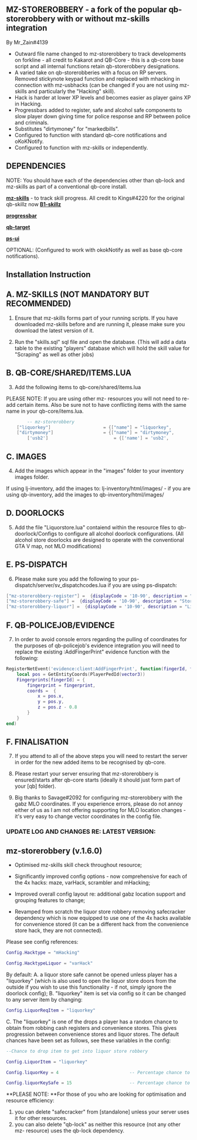 ## MZ-STOREROBBERY - a fork of the popular qb-storerobbery with or without mz-skills integration

By Mr_Zain#4139

- Outward file name changed to mz-storerobbery to track developments on forkline - all credit to Kakarot and QB-Core - this is a qb-core base script and all internal functions retain qb-storerobbery designations.
- A varied take on qb-storerobberies with a focus on RP servers. Removed stickynote keypad function and replaced with mhacking in connection with mz-usbhacks (can be changed if you are not using mz-skills and particularly the "Hacking" skill).
- Hack is harder at lower XP levels and becomes easier as player gains XP in Hacking.
- Progressbars added to register, safe and alcohol safe components to slow player down giving time for police response and RP between police and criminals.
- Substitutes "dirtymoney" for "markedbills".
- Configured to function with standard qb-core notifications and oKoKNotify.
- Configured to function with mz-skills or independently. 

## DEPENDENCIES

NOTE: You should have each of the dependencies other than qb-lock and mz-skills as part of a conventional qb-core install.

**[mz-skills](https://github.com/MrZainRP/mz-skills)** - to track skill progress. All credit to Kings#4220 for the original qb-skillz now **[B1-skillz](https://github.com/Burn-One-Studios/B1-skillz)**

**[progressbar](https://github.com/qbcore-framework/progressbar)**

**[qb-target](https://github.com/qbcore-framework/qb-target)**

**[ps-ui](https://github.com/Project-Sloth/ps-ui)**

OPTIONAL: (Configured to work with okokNotify as well as base qb-core notifications).

## Installation Instruction

## A. MZ-SKILLS (NOT MANDATORY BUT RECOMMENDED)

1. Ensure that mz-skills forms part of your running scripts. If you have downloaded mz-skills before and are running it, please make sure you download the latest version of it. 

2. Run the "skills.sql" sql file and open the database. (This will add a data table to the existing "players" database which will hold the skill value for "Scraping" as well as other jobs)

## B. QB-CORE/SHARED/ITEMS.LUA

3. Add the following items to qb-core/shared/items.lua 

PLEASE NOTE: If you are using other mz- resources you will not need to re-add certain items. Also be sure not to have conflicting items with the same name in your qb-core/items.lua.

```lua
		-- mz-storerobbery
	["liquorkey"] 					 = {["name"] = "liquorkey", 					["label"] = "Liquor Storeroom", 		["weight"] = 200, 		["type"] = "item", 		["image"] = "liquorkey.png", 			["unique"] = false, 		["useable"] = true, 	["shouldClose"] = false,   ["combinable"] = nil,   ["description"] = "A curious key with the label 'Liquor Storeroom'."},
    ["dirtymoney"]                   = {["name"] = "dirtymoney",                    ["label"] = "Dirty Money",              ["weight"] = 0,         ["type"] = "item",      ["image"] = "dirtymoney.png",           ["unique"] = false,		["useable"] = true,     ["shouldClose"] = false,    ["combinable"] = nil,  ["description"] = "The ill-gotten proceeds of criminal activity."}, 
    	['usb2'] 				 	 	 = {['name'] = 'usb2', 			  	  			['label'] = 'Red USB', 					['weight'] = 100, 		['type'] = 'item', 		['image'] = 'usbred.png', 				['unique'] = false, 	['useable'] = false, 	['shouldClose'] = true,	   ['combinable'] = nil,   ['description'] = 'The Blank USB has downloaded a particular encryption marking it red.'},

```

## C. IMAGES

4. Add the images which appear in the "images" folder to your inventory images folder. 

If using lj-inventory, add the images to: lj-inventory/html/images/ - if you are using qb-inventory, add the images to qb-inventory/html/images/

## D. DOORLOCKS

5. Add the file "Liquorstore.lua" contaiend within the resource files to qb-doorlock/Configs to configure all alcohol doorlock configurations. (All alcohol store doorlocks are designed to operate with the conventional GTA V map, not MLO modifications)

## E. PS-DISPATCH

6. Please make sure you add the following to your ps-dispatch/server/sv_dispatchcodes.lua if you are using ps-dispatch:

```lua
["mz-storerobbery-register"] =  {displayCode = '10-90', description = "Forced Entry: Cash Register", radius = 0, recipientList = {'police'}, blipSprite = 628, blipColour = 1, blipScale = 1.5, blipLength = 2, sound = "Lose_1st", sound2 = "GTAO_FM_Events_Soundset", offset = "false", blipflash = "false"},
["mz-storerobbery-safe"] =  {displayCode = '10-90', description = "Store Robbery In Progress", radius = 0, recipientList = {'police'}, blipSprite = 350, blipColour = 1, blipScale = 1.5, blipLength = 2, sound = "Lose_1st", sound2 = "GTAO_FM_Events_Soundset", offset = "false", blipflash = "false"},
["mz-storerobbery-liquor"] =  {displayCode = '10-90', description = "Liquor Store Robbery", radius = 0, recipientList = {'police'}, blipSprite = 350, blipColour = 1, blipScale = 1.5, blipLength = 2, sound = "Lose_1st", sound2 = "GTAO_FM_Events_Soundset", offset = "false", blipflash = "false"},

```

## F. QB-POLICEJOB/EVIDENCE

7. In order to avoid console errors regarding the pulling of coordinates for the purposes of qb-policejob's evidence integration you will need to replace the existing :AddFingerPrint" evidence function with the following:

```lua
RegisterNetEvent('evidence:client:AddFingerPrint', function(fingerId, fingerprint, coords)
    local pos = GetEntityCoords(PlayerPedId(vector3))
    Fingerprints[fingerId] = {
        fingerprint = fingerprint,
        coords =  {
            x = pos.x,
            y = pos.y,
            z = pos.z - 0.8
        }
    }
end)
```

## F. FINALISATION

7. If you attend to all of the above steps you will need to restart the server in order for the new added items to be recognised by qb-core. 

8. Please restart your server ensuring that mz-storerobbery is ensured/starts after qb-core starts (ideally it should just form part of your [qb] folder).

9. Big thanks to Savage#2092 for configuring mz-storerobbery with the gabz MLO coordinates. If you experience errors, please do not annoy either of us as I am not offering supporting for MLO location changes - it's very easy to change vector coordinates in the config file.

### UPDATE LOG AND CHANGES RE: LATEST VERSION:

## **mz-storerobbery (v.1.6.0)**
- Optimised mz-skills skill check throughout resource;
- Significantly improved config options - now comprehensive for each of the 4x hacks: maze, varHack, scrambler and mHacking;
- Improved overall config layout re: additional gabz location support and grouping features to change; 

- Revamped from scratch the liquor store robbery removing safecracker dependency which is now equipped to use one of the 4x hacks available for convenience stored (it can be a different hack from the convenience store hack, they are not connected). 

Please see config references: 

```lua
Config.Hacktype = "mHacking"

Config.HacktypeLiquor = "varHack"
```

By default: 
A. a liquor store safe cannot be opened unless player has a "liquorkey" (which is also used to open the liquor store doors from the outside if you wish to use this functionality - if not, simply ignore the doorlock config); 
B. "liquorkey" item is set via config so it can be changed to any server item by changing: 

```lua
Config.LiquorReqItem = "liquorkey" 
```

C. The "liquorkey" is one of the drops a player has a random chance to obtain from robbing cash registers and convenience stores. This gives progression between convenience stores and liquor stores. The default chances have been set as follows, see these variables in the config: 
```lua
--Chance to drop item to get into liquor store robbery

Config.LiquorItem = "liquorkey"

Config.liquorKey = 4                           -- Percentage chance to find a "liquorkey" from a cash register

Config.liquorKeySafe = 15                      -- Percentage chance to find a "liquorkey" from a convenience store safe.
```

**PLEASE NOTE: **For those of you who are looking for optimisation and resource efficiency: 
1. you can delete "safecracker" from [standalone] unless your server uses it for other resources. 
2. you can also delete "qb-lock" as neither this resource (not any other mz- resource) uses the qb-lock dependency.
